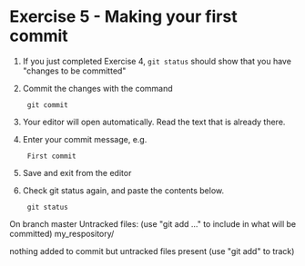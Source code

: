 # Exercise 5 - Making your first commit

1. If you just completed Exercise 4, `git status` should show that you have "changes to be committed"

2. Commit the changes with the command

        git commit

3. Your editor will open automatically.  Read the text that is already there.

4. Enter your commit message, e.g.

        First commit

5. Save and exit from the editor

6. Check git status again, and paste the contents below.

        git status

On branch master
Untracked files:
  (use "git add <file>..." to include in what will be committed)
        my_respository/

nothing added to commit but untracked files present (use "git add" to track)